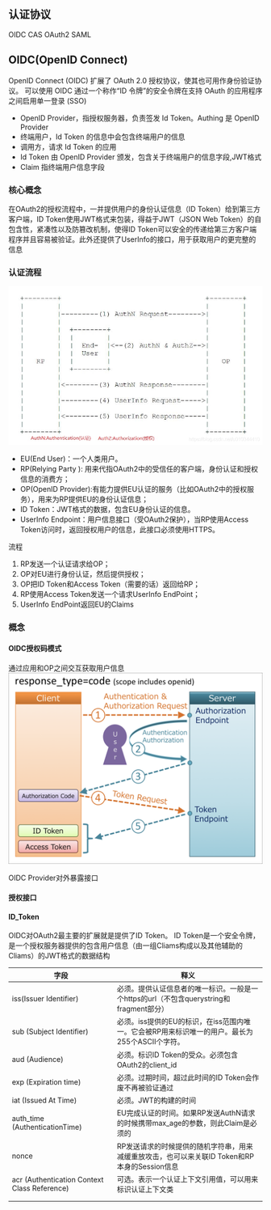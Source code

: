 ## 认证协议
OIDC	CAS	OAuth2	SAML	


## OIDC(OpenID Connect)
OpenID Connect (OIDC) 扩展了 OAuth 2.0 授权协议，使其也可用作身份验证协议。 可以使用 OIDC 通过一个称作“ID 令牌”的安全令牌在支持 OAuth 的应用程序之间启用单一登录 (SSO)

* OpenID Provider，指授权服务器，负责签发 Id Token。Authing 是 OpenID Provider
* 终端用户，Id Token 的信息中会包含终端用户的信息
* 调用方，请求 Id Token 的应用
* Id Token 由 OpenID Provider 颁发，包含关于终端用户的信息字段,JWT格式
* Claim 指终端用户信息字段

### 核心概念    
在OAuth2的授权流程中，一并提供用户的身份认证信息（ID Token）给到第三方客户端，ID Token使用JWT格式来包装，得益于JWT（JSON Web Token）的自包含性，紧凑性以及防篡改机制，使得ID Token可以安全的传递给第三方客户端程序并且容易被验证。此外还提供了UserInfo的接口，用于获取用户的更完整的信息

### 认证流程
![OIDC](OIDC.png)

* EU(End User)：一个人类用户。
* RP(Relying Party ): 用来代指OAuth2中的受信任的客户端，身份认证和授权信息的消费方；
* OP(OpenID Provider):有能力提供EU认证的服务（比如OAuth2中的授权服务），用来为RP提供EU的身份认证信息；
* ID Token：JWT格式的数据，包含EU身份认证的信息。
* UserInfo Endpoint：用户信息接口（受OAuth2保护），当RP使用Access Token访问时，返回授权用户的信息，此接口必须使用HTTPS。


流程

1. RP发送一个认证请求给OP；
2. OP对EU进行身份认证，然后提供授权；
3. OP把ID Token和Access Token（需要的话）返回给RP；
4. RP使用Access Token发送一个请求UserInfo EndPoint；
5. UserInfo EndPoint返回EU的Claims


### 概念

#### OIDC授权码模式
通过应用和OP之间交互获取用户信息
![OIDC授权码模式](OIDC---授权码模式.png)

OIDC Provider对外暴露接口

#### 授权接口
#### ID_Token
OIDC对OAuth2最主要的扩展就是提供了ID Token。
ID Token是一个安全令牌，是一个授权服务器提供的包含用户信息（由一组Cliams构成以及其他辅助的Cliams）的JWT格式的数据结构



|字段|释义|
|---|----|
|iss(Issuer Identifier)|必须。提供认证信息者的唯一标识。一般是一个https的url（不包含querystring和fragment部分）|
|sub (Subject Identifier)|必须。iss提供的EU的标识，在iss范围内唯一。它会被RP用来标识唯一的用户。最长为255个ASCII个字符。|
|aud (Audience)|必须。标识ID Token的受众。必须包含OAuth2的client_id|
|exp (Expiration time)|必须。过期时间，超过此时间的ID Token会作废不再被验证通过|
|iat (Issued At Time)|必须。JWT的构建的时间|
|auth_time (AuthenticationTime)|EU完成认证的时间。如果RP发送AuthN请求的时候携带max_age的参数，则此Claim是必须的|
|nonce|RP发送请求的时候提供的随机字符串，用来减缓重放攻击，也可以来关联ID Token和RP本身的Session信息|
|acr (Authentication Context Class Reference)|可选。表示一个认证上下文引用值，可以用来标识认证上下文类|
|||
|||
